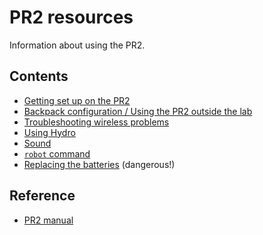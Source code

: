 # PR2 resources
Information about using the PR2.

## Contents
- [Getting set up on the PR2](https://github.com/hcrlab/wiki/blob/master/development_environment_setup/pr2.md)
- [Backpack configuration / Using the PR2 outside the lab](https://github.com/hcrlab/wiki/blob/master/pr2/backpack_configuration.md)
- [Troubleshooting wireless problems](https://github.com/hcrlab/wiki/blob/master/pr2/wireless_problems.md)
- [Using Hydro](https://github.com/hcrlab/wiki/blob/master/pr2/pr2_hydro.md)
- [Sound](https://github.com/hcrlab/wiki/blob/master/pr2/sound.md)
- [`robot` command](https://github.com/hcrlab/wiki/tree/master/pr2)
- [Replacing the batteries](https://github.com/hcrlab/wiki/blob/master/pr2/replacing_batteries.md) (dangerous!)

## Reference
- [PR2 manual](https://pr2s.clearpathrobotics.com/wiki/PR2%20Manual)
